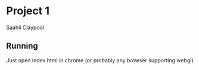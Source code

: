 # Project 1 

Saahil Claypool


## Running

Just open index.html in chrome (or probably any browser supporting webgl)